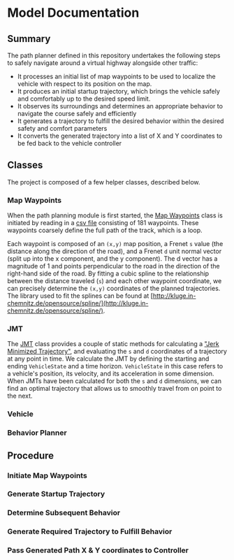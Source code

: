 # Model Documentation

## Summary

The path planner defined in this repository undertakes the following steps to safely navigate around a virtual highway alongside other traffic:

  - It processes an initial list of map waypoints to be used to localize the vehicle with respect to its position on the map.
  - It produces an initial startup trajectory, which brings the vehicle safely and comfortably up to the desired speed limit.
  - It observes its surroundings and determines an appropriate behavior to navigate the course safely and efficiently
  - It generates a trajectory to fulfill the desired behavior within the desired safety and comfort parameters
  - It converts the generated trajectory into a list of X and Y coordinates to be fed back to the vehicle controller

## Classes

The project is composed of a few helper classes, described below.

### Map Waypoints

When the path planning module is first started, the [Map Waypoints](src/map-waypoints.h) class is initiated by reading in a [csv file](data/highway_map.csv) consisting of 181 waypoints. These waypoints coarsely define the full path of the track, which is a loop.

Each waypoint is composed of an `(x,y)` map position, a Frenet `s` value (the distance along the direction of the road), and a Frenet `d` unit normal vector (split up into the x component, and the y component). The d vector has a magnitude of 1 and points perpendicular to the road in the direction of the right-hand side of the road. By fitting a cubic spline to the relationship between the distance traveled (`s`) and each other waypoint coordinate, we can precisely determine the `(x,y)` coordinates of the planned trajectories. The library used to fit the splines can be found at [http://kluge.in-chemnitz.de/opensource/spline/](http://kluge.in-chemnitz.de/opensource/spline/).

### JMT

The [JMT](src/jmt.h) class provides a couple of static methods for calculating a ["Jerk Minimized Trajectory"](http://www.shadmehrlab.org/book/minimum_jerk/minimumjerk.htm), and evaluating the `s` and `d` coordinates of a trajectory at any point in time. We calculate the JMT by defining the starting and ending `VehicleState` and a time horizon. `VehicleState` in this case refers to a vehicle's position, its velocity, and its acceleration in some dimension. When JMTs have been calculated for both the `s` and `d` dimensions, we can find an optimal trajectory that allows us to smoothly travel from on point to the next.

### Vehicle

### Behavior Planner

## Procedure

### Initiate Map Waypoints

### Generate Startup Trajectory

### Determine Subsequent Behavior

### Generate Required Trajectory to Fulfill Behavior

### Pass Generated Path X & Y coordinates to Controller
